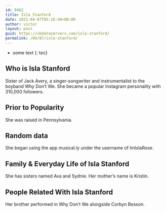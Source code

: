 ```yaml
---
id: 8462
title: Isla Stanford
date: 2021-04-07T05:16:40+00:00
author: victor
layout: post
guid: https://ukdataservers.com/isla-stanford/
permalink: /04/07/isla-stanford/
---
```


* some text
{: toc}


## Who is Isla Stanford



Sister of Jack Avery, a singer-songwriter and instrumentalist to the boyband Why Don&#8217;t We. She became a popular Instagram personality with 310,000 followers.  

                
                
                
## Prior to Popularity



She was raised in Pennsylvania.

                
                
                
## Random data



She began using the app musical.ly under the username of ImIslaRose. 

                
                
                
## Family & Everyday Life of Isla Stanford



She has sisters named Ava and Sydnie. Her mother&#8217;s name is Kristin. 

                
                
                
## People Related With Isla Stanford



Her brother performed in Why Don&#8217;t We alongside Corbyn Besson.

                
              
            
          
          
          